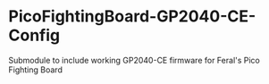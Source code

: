 # PicoFightingBoard-GP2040-CE-Config
Submodule to include working GP2040-CE firmware for Feral's Pico Fighting Board
